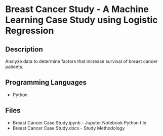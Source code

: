 # Breast Cancer Study - A Machine Learning Case Study using Logistic Regression

## Description
Analyze data to determine factors that increase survival of breast cancer patients.

## Programming Languages
- Python

## Files
- Breast Cancer Case Study.ipynb - Jupyter Notebook Python file
- Breast Cancer Case Study.docx - Study Methodology
